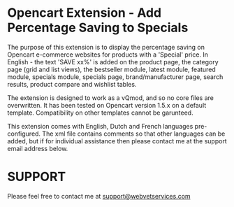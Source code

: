 Opencart Extension - Add Percentage Saving to Specials
======================================================

The purpose of this extension is to display the percentage saving on Opencart e-commerce websites for products with a 'Special' price. In English - the text 'SAVE xx%' is added on the product page, the category page (grid and list views), the bestseller module, latest module, featured module, specials module, specials page, brand/manufacturer page, search results, product compare and wishlist tables.

The extension is designed to work as a vQmod, and so no core files are overwritten. It has been tested on Opencart version 1.5.x on a default template. Compatibility on other templates cannot be garunteed.

This extension comes with English, Dutch and French languages pre-configured. The xml file contains comments so that other languages can be added, but if for individual assistance then please contact me at the support email address below.

SUPPORT
=======

Please feel free to contact me at support@webvetservices.com
